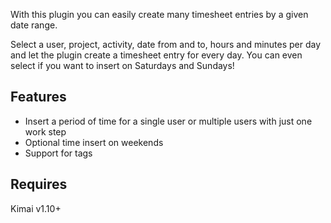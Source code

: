 With this plugin you can easily create many timesheet entries by a given date range.

Select a user, project, activity, date from and to, hours and minutes per day and let the plugin create a timesheet entry for every day. You can even select if you want to insert on Saturdays and Sundays!

## Features

- Insert a period of time for a single user or multiple users with just one work step
- Optional time insert on weekends
- Support for tags

## Requires

Kimai v1.10+
